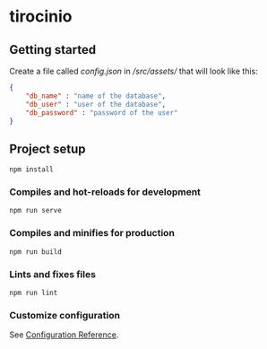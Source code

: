 # tirocinio

## Getting started

Create a file called _config.json_ in _/src/assets/_ that will look like this:
```json
{
    "db_name" : "name of the database",
    "db_user" : "user of the database",
    "db_password" : "password of the user"
}
```
## Project setup
```
npm install
```

### Compiles and hot-reloads for development
```
npm run serve
```

### Compiles and minifies for production
```
npm run build
```

### Lints and fixes files
```
npm run lint
```

### Customize configuration
See [Configuration Reference](https://cli.vuejs.org/config/).
